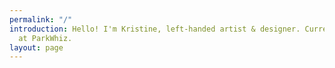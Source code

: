 ```yaml
---
permalink: "/"
introduction: Hello! I'm Kristine, left-handed artist & designer. Currently a UI Designer
  at ParkWhiz.
layout: page
---
```


